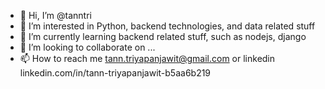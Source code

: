 - 👋 Hi, I’m @tanntri
- 👀 I’m interested in Python, backend technologies, and data related stuff
- 🌱 I’m currently learning backend related stuff, such as nodejs, django
- 💞️ I’m looking to collaborate on ...
- 📫 How to reach me tann.triyapanjawit@gmail.com or linkedin linkedin.com/in/tann-triyapanjawit-b5aa6b219

<!---
tanntri/tanntri is a ✨ special ✨ repository because its `README.md` (this file) appears on your GitHub profile.
You can click the Preview link to take a look at your changes.
--->
